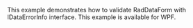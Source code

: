 This example demonstrates how to validate RadDataForm with IDataErrorInfo interface. This example is available for WPF.